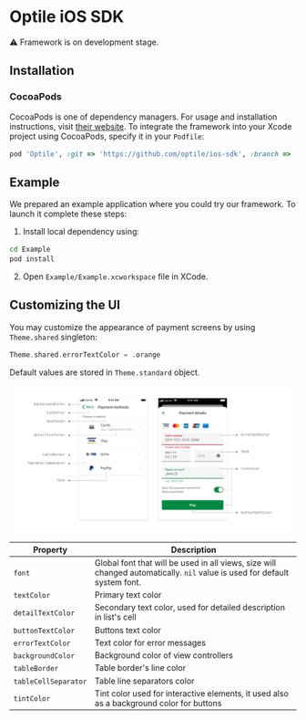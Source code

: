 # Optile iOS SDK

⚠️ Framework is on development stage.

## Installation

### CocoaPods
CocoaPods is one of dependency managers. For usage and installation instructions, visit [their website](https://cocoapods.org). To integrate the framework into your Xcode project using CocoaPods, specify it in your `Podfile`:

```ruby
pod 'Optile', :git => 'https://github.com/optile/ios-sdk', :branch => 'develop'
```

## Example
We prepared an example application where you could try our framework. To launch it complete these steps:

1. Install local dependency using:
  ```bash
cd Example
pod install
```

2. Open `Example/Example.xcworkspace` file in XCode.

## Customizing the UI

You may customize the appearance of payment screens by using `Theme.shared` singleton:

```swift
Theme.shared.errorTextColor = .orange
```

Default values are stored in `Theme.standard` object.

![Color description](docs/ui_customization.png)

|Property|Description|
|-|-|
|`font`|Global font that will be used in all views, size will changed automatically. `nil` value is used for default system font.|
|`textColor`|Primary text color|
|`detailTextColor`|Secondary text color, used for detailed description in list's cell|
|`buttonTextColor`|Buttons text color|
|`errorTextColor`|Text color for error messages|
|`backgroundColor`|Background color of view controllers|
|`tableBorder`|Table border's line color|
|`tableCellSeparator`|Table line separators color|
|`tintColor`|Tint color used for interactive elements, it used also as a background color for buttons|

